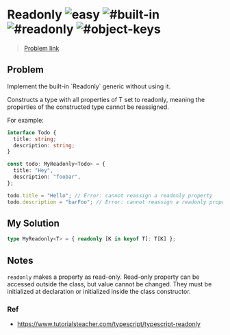 <h1>Readonly <img src="https://img.shields.io/badge/-easy-7aad0c" alt="easy"/> <img src="https://img.shields.io/badge/-%23built--in-999" alt="#built-in"/> <img src="https://img.shields.io/badge/-%23readonly-999" alt="#readonly"/> <img src="https://img.shields.io/badge/-%23object--keys-999" alt="#object-keys"/></h1>

> [Problem link](https://github.com/type-challenges/type-challenges/tree/main/questions/00007-easy-readonly)

<h2> Problem </h2>
Implement the built-in `Readonly<T>` generic without using it.

Constructs a type with all properties of T set to readonly, meaning the properties of the constructed type cannot be reassigned.

For example:

```ts
interface Todo {
  title: string;
  description: string;
}

const todo: MyReadonly<Todo> = {
  title: "Hey",
  description: "foobar",
};

todo.title = "Hello"; // Error: cannot reassign a readonly property
todo.description = "barFoo"; // Error: cannot reassign a readonly property
```

<h2> My Solution </h2>

```ts
type MyReadonly<T> = { readonly [K in keyof T]: T[K] };
```

<h2> Notes </h2>

`readonly` makes a property as read-only. Read-only property can be accessed outside the class, but value cannot be changed. They must be initialized at declaration or initialized inside the class constructor.

<h3> Ref </h3>

- https://www.tutorialsteacher.com/typescript/typescript-readonly
